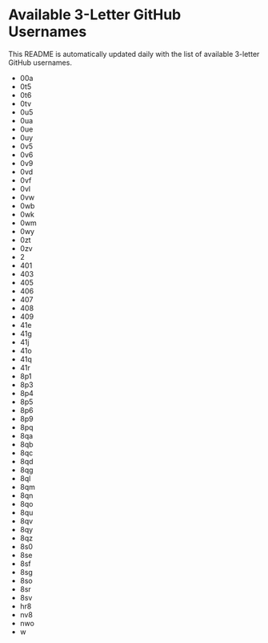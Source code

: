 # Available 3-Letter GitHub Usernames

This README is automatically updated daily with the list of available 3-letter GitHub usernames.

- 00a
- 0t5
- 0t6
- 0tv
- 0u5
- 0ua
- 0ue
- 0uy
- 0v5
- 0v6
- 0v9
- 0vd
- 0vf
- 0vl
- 0vw
- 0wb
- 0wk
- 0wm
- 0wy
- 0zt
- 0zv
- 2
- 401
- 403
- 405
- 406
- 407
- 408
- 409
- 41e
- 41g
- 41j
- 41o
- 41q
- 41r
- 8p1
- 8p3
- 8p4
- 8p5
- 8p6
- 8p9
- 8pq
- 8qa
- 8qb
- 8qc
- 8qd
- 8qg
- 8ql
- 8qm
- 8qn
- 8qo
- 8qu
- 8qv
- 8qy
- 8qz
- 8s0
- 8se
- 8sf
- 8sg
- 8so
- 8sr
- 8sv
- hr8
- nv8
- nwo
- w
